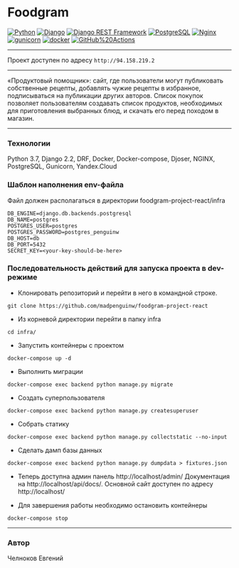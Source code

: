 
# Foodgram

[![Python](https://img.shields.io/badge/-Python-464646?style=flat-square&logo=Python)](https://www.python.org/)
[![Django](https://img.shields.io/badge/-Django-464646?style=flat-square&logo=Django)](https://www.djangoproject.com/)
[![Django REST Framework](https://img.shields.io/badge/-Django%20REST%20Framework-464646?style=flat-square&logo=Django%20REST%20Framework)](https://www.django-rest-framework.org/)
[![PostgreSQL](https://img.shields.io/badge/-PostgreSQL-464646?style=flat-square&logo=PostgreSQL)](https://www.postgresql.org/)
[![Nginx](https://img.shields.io/badge/-NGINX-464646?style=flat-square&logo=NGINX)](https://nginx.org/ru/)
[![gunicorn](https://img.shields.io/badge/-gunicorn-464646?style=flat-square&logo=gunicorn)](https://gunicorn.org/)
[![docker](https://img.shields.io/badge/-Docker-464646?style=flat-square&logo=docker)](https://www.docker.com/)
[![GitHub%20Actions](https://img.shields.io/badge/-GitHub%20Actions-464646?style=flat-square&logo=GitHub%20actions)](https://github.com/features/actions)

___
Проект доступен по адресу 
```http://94.158.219.2``` 
___
«Продуктовый помощник»: сайт, где пользователи могут публиковать собственные рецепты, добавлять чужие рецепты в избранное, подписываться на публикации других авторов. Список покупок позволяет пользователям создавать список продуктов, необходимых для приготовления выбранных блюд, и скачать его перед походом в магазин.
___


### Технологии

Python 3.7, Django 2.2, DRF, Docker, Docker-compose, Djoser, NGINX, PostgreSQL, Gunicorn, Yandex.Cloud


### Шаблон наполнения env-файла
Файл должен располагаться в директории foodgram-project-react/infra 
```
DB_ENGINE=django.db.backends.postgresql
DB_NAME=postgres
POSTGRES_USER=postgres
POSTGRES_PASSWORD=postgres_penguinw
DB_HOST=db
DB_PORT=5432
SECRET_KEY=<your-key-should-be-here>
```


### Последовательность действий для запуска проекта в dev-режиме

- Клонировать репозиторий и перейти в него в командной строке.
```
git clone https://github.com/madpenguinw/foodgram-project-react
```

- Из корневой директории перейти в папку infra
```
cd infra/
```

- Запустить контейнеры с проектом
```
docker-compose up -d
```

- Выполнить миграции
```
docker-compose exec backend python manage.py migrate
```

- Создать суперпользователя
```
docker-compose exec backend python manage.py createsuperuser
```

- Собрать статику
```
docker-compose exec backend python manage.py collectstatic --no-input
```

- Сделать дамп базы данных
```
docker-compose exec backend python manage.py dumpdata > fixtures.json
```

- Теперь доступна админ панель http://localhost/admin/
Документация на  http://localhost/api/docs/. Основной сайт доступен по адресу http://localhost/

- Для завершения работы необходимо остановить контейнеры
```
docker-compose stop
```

---

### Автор

Челноков Евгений
